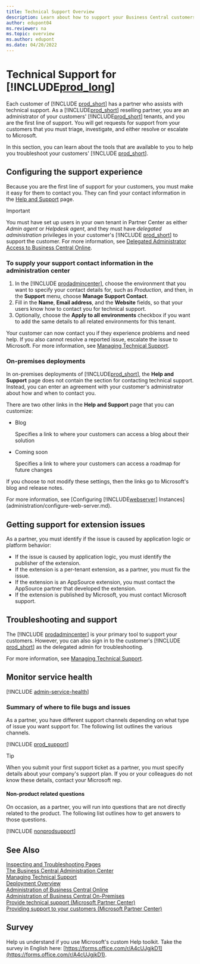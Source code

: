 ```yaml
---
title: Technical Support Overview
description: Learn about how to support your Business Central customers, online and on-premises, troubleshoot issues, and when to escalate problems to Microsoft.
author: edupont04
ms.reviewer: na
ms.topic: overview
ms.author: edupont
ms.date: 04/20/2022
---
```

# Technical Support for [!INCLUDE[prod_long](developer/includes/prod_long.md)]

Each customer of [!INCLUDE [prod_short](developer/includes/prod_short.md)] has a partner who assists with technical support. As a [!INCLUDE[prod_short](developer/includes/prod_short.md)] reselling partner, you are an administrator of your customers' [!INCLUDE[prod_short](developer/includes/prod_short.md)] tenants, and you are the first line of support. You will get requests for support from your customers that you must triage, investigate, and either resolve or escalate to Microsoft.  

In this section, you can learn about the tools that are available to you to help you troubleshoot your customers' [!INCLUDE [prod_short](developer/includes/prod_short.md)].  

## Configuring the support experience

Because you are the first line of support for your customers, you must make it easy for them to contact you. They can find your contact information in the [Help and Support](/dynamics365/business-central/product-help-and-support?toc=/dynamics365/business-central/dev-itpro/toc.json) page.  

> [!IMPORTANT]
> You must have set up users in your own tenant in Partner Center as either *Admin agent* or *Helpdesk agent*, and they must have *delegated administration* privileges in your customer's [!INCLUDE [prod_short](developer/includes/prod_short.md)] to support the customer. For more information, see [Delegated Administrator Access to Business Central Online](administration/delegated-admin.md).

### To supply your support contact information in the administration center

1. In the [!INCLUDE [prodadmincenter](developer/includes/prodadmincenter.md)], choose the environment that you want to specify your contact details for, such as *Production*, and then, in the **Support** menu, choose **Manage Support Contact**.
2. Fill in the **Name**, **Email address**, and the **Website** fields, so that your users know how to contact you for technical support.
3. Optionally, choose the **Apply to all environments** checkbox if you want to add the same details to all related environments for this tenant.

Your customer can now contact you if they experience problems and need help. If you also cannot resolve a reported issue, escalate the issue to Microsoft. For more information, see [Managing Technical Support](administration/manage-technical-support.md).  

### On-premises deployments

In on-premises deployments of [!INCLUDE[prod_short](developer/includes/prod_short.md)], the **Help and Support** page does not contain the section for contacting technical support. Instead, you can enter an agreement with your customer's administrator about how and when to contact you.  

There are two other links in the **Help and Support** page that you can customize:

- Blog

    Specifies a link to where your customers can access a blog about their solution  
- Coming soon

    Specifies a link to where your customers can access a roadmap for future changes

If you choose to not modify these settings, then the links go to Microsoft's blog and release notes.

For more information, see [Configuring [!INCLUDE[webserver](developer/includes/webserver.md)] Instances](administration/configure-web-server.md).

<!--
> [!NOTE]
> The **Help and Support** page is available only in the browser.  
-->

## Getting support for extension issues

As a partner, you must identify if the issue is caused by application logic or platform behavior:

- If the issue is caused by application logic, you must identify the publisher of the extension.
- If the extension is a per-tenant extension, as a partner, you must fix the issue.
- If the extension is an AppSource extension, you must contact the AppSource partner that developed the extension.
- If the extension is published by Microsoft, you must contact Microsoft support.

## Troubleshooting and support

The [!INCLUDE [prodadmincenter](developer/includes/prodadmincenter.md)] is your primary tool to support your customers. However, you can also sign in to the customer's [!INCLUDE [prod_short](developer/includes/prod_short.md)] as the delegated admin for troubleshooting.  

For more information, see [Managing Technical Support](administration/manage-technical-support.md).  

## Monitor service health

[!INCLUDE [admin-service-health](includes/admin-service-health.md)]

### Summary of where to file bugs and issues

As a partner, you have different support channels depending on what type of issue you want support for. The following list outlines the various channels.  

[!INCLUDE [prod_support](includes/prodsupport.md)]

> [!TIP]
> When you submit your first support ticket as a partner, you must specify details about your company's support plan. If you or your colleagues do not know these details, contact your Microsoft rep.

#### Non-product related questions

On occasion, as a partner, you will run into questions that are not directly related to the product. The following list outlines how to get answers to those questions.

[!INCLUDE [nonprodsupport](includes/nonprodsupport.md)]

## See Also

[Inspecting and Troubleshooting Pages](developer/devenv-inspecting-pages.md)  
[The Business Central Administration Center](administration/tenant-admin-center.md)  
[Managing Technical Support](administration/manage-technical-support.md)  
[Deployment Overview](deployment/Deployment.md)  
[Administration of Business Central Online](administration/tenant-administration.md)  
[Administration of Business Central On-Premises](administration/Administration.md)  
[Provide technical support (Microsoft Partner Center)](/partner-center/provide-technical-support)  
[Providing support to your customers (Microsoft Partner Center)](/partner-center/customer-support)  

## Survey

Help us understand if you use Microsoft's custom Help toolkit. Take the survey in English here: [https://forms.office.com/r/A4cUJgjkD1](https://forms.office.com/r/A4cUJgjkD1).  

